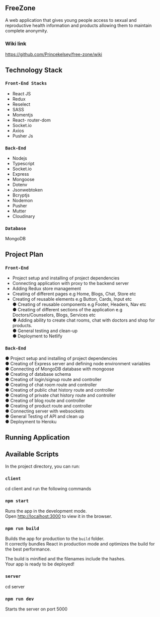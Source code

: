 ## FreeZone

A web application that gives young people access to sexual and reproductive
health information and products allowing them to maintain complete anonymity.
### Wiki link
https://github.com/Princekelsey/free-zone/wiki

## Technology Stack

### `Front-End Stacks`

* React JS
* Redux 
* Reselect 
* SASS 
* Momentjs
* React- router-dom 
* Socket.io 
* Axios 
* Pusher Js

### `Back-End`

* Nodejs
* Typescript 
* Socket.io 
* Express 
* Mongoose 
* Dotenv
* Jsonwebtoken 
* Bcryptjs 
* Nodemon 
* Pusher
* Mutter
* Cloudinary

### `Database`

MongoDB

## Project Plan

### `Front-End`

* Project setup and installing of project dependencies <br>
* Connecting application with proxy to the backend server <br>
* Adding Redux store management <br>
* Creating of different pages e.g Home, Blogs, Chat, Store etc <br>
* Creating of reusable elements e.g Button, Cards, Input etc <br>
● Creating of reusable components e.g Footer, Headers, Nav etc <br>
● Creating of different sections of the application e.g Doctors/Counselors, Blogs, Services etc <br>
● Adding ability to create chat rooms, chat with doctors and shop for products. <br>
● General testing and clean-up <br>
● Deployment to Netlify <br>

### `Back-End`

● Project setup and installing of project dependencies <br>
● Creating of Express server and defining node environment variables <br>
● Connecting of MongoDB database with mongoose <br>
● Creating of database schema <br>
● Creating of login/signup route and controller <br>
● Creating of chat room route and controller <br>
● Creating of public chat history route and controller <br>
● Creating of private chat history route and controller <br>
● Creating of blog route and controller <br>
● Creating of product route and controller <br>
● Connecting server with websockets <br>
● General Testing of API and clean up <br>
● Deployment to Heroku

## Running Application

## Available Scripts

In the project directory, you can run:

### `client`

cd client and run the following commands

### `npm start`

Runs the app in the development mode.<br />
Open [http://localhost:3000](http://localhost:3000) to view it in the browser.

### `npm run build`

Builds the app for production to the `build` folder.<br />
It correctly bundles React in production mode and optimizes the build for the best performance.

The build is minified and the filenames include the hashes.<br />
Your app is ready to be deployed!

### `server`

cd server

### `npm run dev`

Starts the server on port 5000
